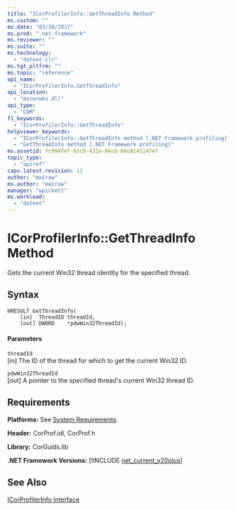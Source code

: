 ```yaml
---
title: "ICorProfilerInfo::GetThreadInfo Method"
ms.custom: ""
ms.date: "03/30/2017"
ms.prod: ".net-framework"
ms.reviewer: ""
ms.suite: ""
ms.technology: 
  - "dotnet-clr"
ms.tgt_pltfrm: ""
ms.topic: "reference"
api_name: 
  - "ICorProfilerInfo.GetThreadInfo"
api_location: 
  - "mscorwks.dll"
api_type: 
  - "COM"
f1_keywords: 
  - "ICorProfilerInfo::GetThreadInfo"
helpviewer_keywords: 
  - "ICorProfilerInfo::GetThreadInfo method [.NET Framework profiling]"
  - "GetThreadInfo method [.NET Framework profiling]"
ms.assetid: fc994fef-65c9-432a-84cb-66c8141147e7
topic_type: 
  - "apiref"
caps.latest.revision: 11
author: "mairaw"
ms.author: "mairaw"
manager: "wpickett"
ms.workload: 
  - "dotnet"
---
```

# ICorProfilerInfo::GetThreadInfo Method
Gets the current Win32 thread identity for the specified thread.  
  
## Syntax  
  
```  
HRESULT GetThreadInfo(  
    [in]  ThreadID threadId,  
    [out] DWORD    *pdwWin32ThreadId);  
```  
  
#### Parameters  
 `threadId`  
 [in] The ID of the thread for which to get the current Win32 ID.  
  
 `pdwWin32ThreadId`  
 [out] A pointer to the specified thread's current Win32 thread ID.  
  
## Requirements  
 **Platforms:** See [System Requirements](../../../../docs/framework/get-started/system-requirements.md).  
  
 **Header:** CorProf.idl, CorProf.h  
  
 **Library:** CorGuids.lib  
  
 **.NET Framework Versions:** [!INCLUDE [net_current_v20plus](../../../../includes/net-current-v20plus-md.md)]  
  
## See Also  
 [ICorProfilerInfo Interface](../../../../docs/framework/unmanaged-api/profiling/icorprofilerinfo-interface.md)
